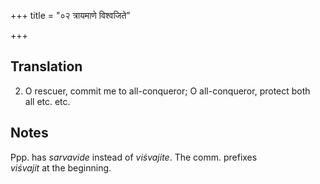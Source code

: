 +++
title = "०२ त्रायमाणे विश्वजिते"

+++
## Translation
2. O rescuer, commit me to all-conqueror; O all-conqueror, protect both  
all etc. etc.

## Notes
Ppp. has *sarvavide* instead of *viśvajite*. The comm. prefixes  
*viśvajit* at the beginning.
